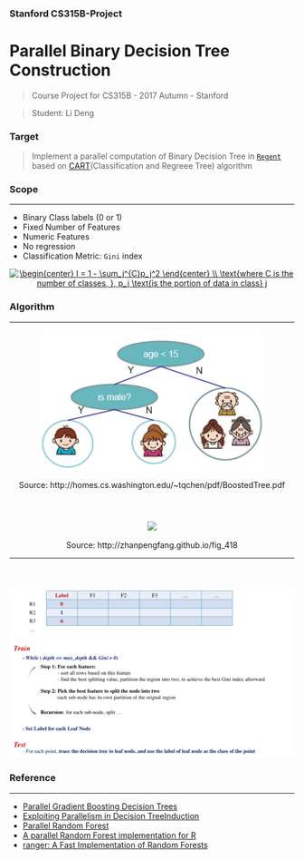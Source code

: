 ### Stanford CS315B-Project
# Parallel Binary Decision Tree Construction

> Course Project for CS315B - 2017 Autumn - Stanford

> Student: Li Deng 

### Target

> Implement a parallel computation of Binary Decision Tree in [`Regent`](http://regent-lang.org/) based on [CART](https://en.wikipedia.org/wiki/Predictive_analytics#Classification_and_regression_trees_.28CART.29)(Classification and Regreee Tree) algorithm


### Scope
-----------------
- Binary Class labels (0 or 1)
- Fixed Number of Features
- Numeric Features
- No regression 
- Classification Metric: `Gini` index 

<div style="text-align: center">
<a href="https://www.codecogs.com/eqnedit.php?latex=\begin{center}&space;I&space;=&space;1&space;-&space;\sum_j^{C}p_j^2&space;\end{center}&space;\\&space;\text{where&space;C&space;is&space;the&space;number&space;of&space;classes,&space;},&space;p_j&space;\text{is&space;the&space;portion&space;of&space;data&space;in&space;class}&space;j" target="_blank"><img src="https://latex.codecogs.com/gif.latex?\begin{center}&space;I&space;=&space;1&space;-&space;\sum_j^{C}p_j^2&space;\end{center}&space;\\&space;\text{where&space;C&space;is&space;the&space;number&space;of&space;classes,&space;},&space;p_j&space;\text{is&space;the&space;portion&space;of&space;data&space;in&space;class}&space;j" title="\begin{center} I = 1 - \sum_j^{C}p_j^2 \end{center} \\ \text{where C is the number of classes, }, p_j \text{is the portion of data in class} j" /></a>
</div>

### Algorithm 
-----------------
<div style="text-align: center">
<img src="doc/dt.png" width="400px"/>
<p>Source:  http://homes.cs.washington.edu/~tqchen/pdf/BoostedTree.pdf</p>

<div style="margin-top:4em"></div>

<img src="http://zhanpengfang.github.io/fig_418/sequential_alg.jpg" width="600px">
<p>Source:  http://zhanpengfang.github.io/fig_418</p>

------
<div style="margin-top:4em"></div>

<img src="doc/alg.png" width="1200px">
</div>




### Reference
-----------------
- [Parallel Gradient Boosting Decision Trees](http://zhanpengfang.github.io/418home.html)
- [Exploiting Parallelism in Decision TreeInduction](https://www.dcc.fc.up.pt/~fds/FdsPapers/w2003_ECMLW7_namado.pdf)
- [Parallel Random Forest](https://kirnhans.github.io/15418-project/)
- [A parallel Random Forest implementation for R](chrome-extension://oemmndcbldboiebfnladdacbdfmadadm/http://www.hector.ac.uk/cse/distributedcse/reports/sprint02/sprint02_rf.pdf)
- [ranger: A Fast Implementation of Random Forests](https://www.google.com/url?sa=t&rct=j&q=&esrc=s&source=web&cd=4&cad=rja&uact=8&ved=0ahUKEwjc-Mbl47nXAhVLhlQKHVcLDJIQFghAMAM&url=https%3A%2F%2Farxiv.org%2Fpdf%2F1508.04409&usg=AOvVaw3DOLF8uZtS__n1-hobJAiU)
